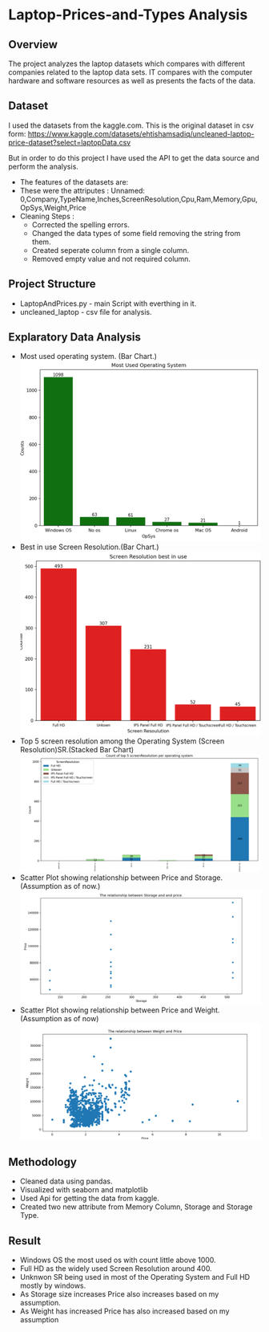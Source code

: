 # Laptop-Prices-and-Types Analysis

## Overview
The project analyzes the laptop datasets which compares with different companies related to the laptop data sets. IT compares with the computer hardware and software resources as well as presents the facts of the data.

## Dataset
I used the datasets from the kaggle.com.
This is the original dataset in csv form:
 https://www.kaggle.com/datasets/ehtishamsadiq/uncleaned-laptop-price-dataset?select=laptopData.csv 

But in order to do this project I have used the API to get the data source and perform the analysis.
- The features of the datasets are:
 - These were the attriputes :
    Unnamed: 0,Company,TypeName,Inches,ScreenResolution,Cpu,Ram,Memory,Gpu,OpSys,Weight,Price
 - Cleaning Steps :
   - Corrected the spelling errors.
   - Changed the data types of some field removing the string from them.
   - Created seperate column from a single column.
   - Removed empty value and not required column.

## Project Structure
 - LaptopAndPrices.py - main Script with everthing in it.
 - uncleaned_laptop  - csv file for analysis.

## Explaratory Data Analysis
 - Most used operating system. (Bar Chart.)
  ![Most Used OS](image.png)
 - Best in use Screen Resolution.(Bar Chart.)
  ![Best In use Screen Resolution](image-1.png)
 - Top 5 screen resolution among the Operating System (Screen Resolution)SR.(Stacked Bar Chart)
  ![Top 5 Screen Resolution](image-2.png)
 - Scatter Plot showing relationship between Price and Storage. (Assumption as of now.)
  ![Storage and Price Relation](image-3.png)
 -  Scatter Plot showing relationship between Price and Weight.(Assumption as of now)
  ![Weight and Price Relation](image-4.png)

## Methodology
 - Cleaned data using pandas.
 - Visualized with seaborn and matplotlib
 - Used Api for getting the data from kaggle.
 - Created two new attribute from Memory Column, Storage and Storage Type.

## Result
 - Windows OS the most used os with count little above 1000.
 - Full HD as the widely used Screen Resolution around 400.
 - Unknwon SR being used in most of the Operating System and Full HD mostly by windows.
 - As Storage size increases Price also increases based on my assumption.
 - As Weight has increased Price has also increased based on my assumption